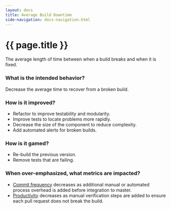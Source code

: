 ```yaml
---
layout: docs
title: Average Build Downtime
side-navigation: docs-navigation.html
---
```


# {{ page.title }}

The average length of time between when a build breaks and when it is fixed.

### What is the intended behavior?

Decrease the average time to recover from a broken build.

### How is it improved?

- Refactor to improve testability and modularity.
- Improve tests to locate problems more rapidly.
- Decrease the size of the component to reduce complexity.
- Add automated alerts for broken builds.

### How is it gamed?

- Re-build the previous version.
- Remove tests that are failing.

### When over-emphasized, what metrics are impacted?

- [Commit frequency](./commit-frequency.html) decreases as additional manual or automated process overhead is added before integration to master.
- [Productivity](./productivity.html) decreases as manual verification steps are added to ensure each pull request does not break the build.


